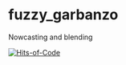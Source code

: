 # fuzzy_garbanzo
Nowcasting and blending


[![Hits-of-Code](https://hitsofcode.com/github/Aitorrent/fuzzy_garbanzo)](https://hitsofcode.com/view/github/Aitorrent/fuzzy_garbanzo)
